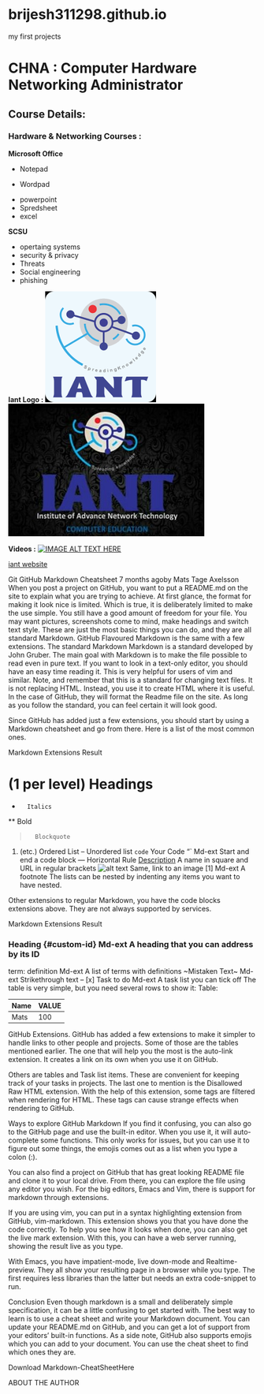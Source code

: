# brijesh311298.github.io
my first projects

# CHNA : Computer Hardware Networking Administrator

## Course Details:

### Hardware & Networking Courses :

**Microsoft Office**

  + Notepad
  - Wordpad
  + powerpoint
  + Spredsheet
  + excel
  
 **SCSU**
  + opertaing systems
  + security & privacy
  + Threats
  + Social engineering
  + phishing
  
  **Iant Logo :**
    ![iant](iant.png)
    ![iant](IMG_20191124_232255.jpg)
  
  **Videos :**
    [![IMAGE ALT TEXT HERE](http://img.youtube.com/vi/YOUTUBE_VIDEO_ID_HERE/0.jpg)](https://www.youtube.com/watch?v=zing4uQ3dR4)


   [iant website](https://www.iantindia.com/)
  
  
Git
GitHub Markdown Cheatsheet
7 months agoby Mats Tage Axelsson
When you post a project on GitHub, you want to put a README.md on the site to explain what you are trying to achieve. At first glance, the format for making it look nice is limited. Which is true, it is deliberately limited to make the use simple. You still have a good amount of freedom for your file. You may want pictures, screenshots come to mind, make headings and switch text style. These are just the most basic things you can do, and they are all standard Markdown. GitHub Flavoured Markdown is the same with a few extensions.
The standard Markdown
Markdown is a standard developed by John Gruber. The main goal with Markdown is to make the file possible to read even in pure text. If you want to look in a text-only editor, you should have an easy time reading it. This is very helpful for users of vim and similar. Note, and remember that this is a standard for changing text files. It is not replacing HTML. Instead, you use it to create HTML where it is useful. In the case of GitHub, they will format the Readme file on the site. As long as you follow the standard, you can feel certain it will look good.

Since GitHub has added just a few extensions, you should start by using a Markdown cheatsheet and go from there. Here is a list of the most common ones.


Markdown	Extensions	Result
# (1 per level)		Headings
*		Italics
**		Bold
>		Blockquote
1. (etc.)		Ordered List
–		Unordered list
`code`		Your Code
“`	Md-ext	Start and end a code block
—		Horizontal Rule
[Description](https://www.example.com)		A name in square and URL in regular brackets
![alt text](image.png)		Same, link to an image
[1]	Md-ext	A footnote
The lists can be nested by indenting any items you want to have nested.

Other extensions to regular Markdown, you have the code blocks extensions above. They are not always supported by services.


 

Markdown	Extensions	Result
### Heading {#custom-id}	Md-ext	A heading that you can address by its ID
term: definition	Md-ext	A list of terms with definitions
~Mistaken Text~	Md-ext	Strikethrough text
– [x] Task to do	Md-ext	A task list you can tick off
The table is very simple, but you need several rows to show it: Table:

| Name | VALUE|
| ----------- | ---------- |
| Mats        |  100       |
GitHub Extensions.
GitHub has added a few extensions to make it simpler to handle links to other people and projects. Some of those are the tables mentioned earlier. The one that will help you the most is the auto-link extension. It creates a link on its own when you use it on GitHub.

Others are tables and Task list items. These are convenient for keeping track of your tasks in projects. The last one to mention is the Disallowed Raw HTML extension. With the help of this extension, some tags are filtered when rendering for HTML. These tags can cause strange effects when rendering to GitHub.


Ways to explore GitHub Markdown
If you find it confusing, you can also go to the GitHub page and use the built-in editor. When you use it, it will auto-complete some functions. This only works for issues, but you can use it to figure out some things, the emojis comes out as a list when you type a colon (:).

You can also find a project on GitHub that has great looking README file and clone it to your local drive. From there, you can explore the file using any editor you wish. For the big editors, Emacs and Vim, there is support for markdown through extensions.

If you are using vim, you can put in a syntax highlighting extension from GitHub, vim-markdown. This extension shows you that you have done the code correctly. To help you see how it looks when done, you can also get the live mark extension. With this, you can have a web server running, showing the result live as you type.

With Emacs, you have impatient-mode, live down-mode and Realtime-preview. They all show your resulting page in a browser while you type. The first requires less libraries than the latter but needs an extra code-snippet to run.

Conclusion
Even though markdown is a small and deliberately simple specification, it can be a little confusing to get started with. The best way to learn is to use a cheat sheet and write your Markdown document. You can update your README.md on GitHub, and you can get a lot of support from your editors’ built-in functions. As a side note, GitHub also supports emojis which you can add to your document. You can use the cheat sheet to find which ones they are.

Download Markdown-CheatSheetHere
                  


ABOUT THE AUTHOR
  


